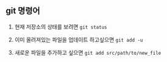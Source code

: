 ## git 명령어

1. 현재 저장소의 상태를 보려면 `git status`

2. 이미 올려져있는 파일을 업데이트 하고싶으면 `git add -u`

3. 새로운 파일을 추가하고 싶으면 `git add src/path/to/new_file`
